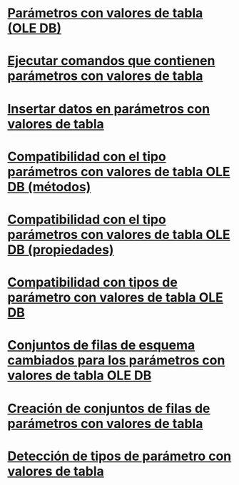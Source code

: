 # [Parámetros con valores de tabla (OLE DB)](table-valued-parameters-ole-db.md)

# [Ejecutar comandos que contienen parámetros con valores de tabla](executing-commands-containing-table-valued-parameters.md)
# [Insertar datos en parámetros con valores de tabla](inserting-data-into-table-valued-parameters.md)
# [Compatibilidad con el tipo parámetros con valores de tabla OLE DB (métodos)](ole-db-table-valued-parameter-type-support-methods.md)
# [Compatibilidad con el tipo parámetros con valores de tabla OLE DB (propiedades)](ole-db-table-valued-parameter-type-support-properties.md)
# [Compatibilidad con tipos de parámetro con valores de tabla OLE DB](ole-db-table-valued-parameter-type-support.md)
# [Conjuntos de filas de esquema cambiados para los parámetros con valores de tabla OLE DB](schema-rowsets-changed-for-ole-db-table-valued-parameters.md)
# [Creación de conjuntos de filas de parámetros con valores de tabla](table-valued-parameter-rowset-creation.md)
# [Detección de tipos de parámetro con valores de tabla](table-valued-parameter-type-discovery.md)
